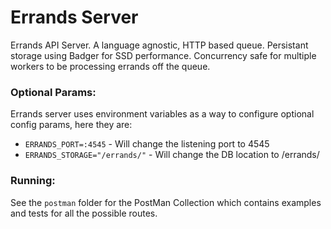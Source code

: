 # Errands Server
Errands API Server. A language agnostic, HTTP based queue. Persistant storage using Badger for SSD performance. Concurrency safe for multiple workers to be processing errands off the queue.

### Optional Params:
Errands server uses environment variables as a way to configure optional config params, here they are:
- `ERRANDS_PORT=:4545` - Will change the listening port to 4545
- `ERRANDS_STORAGE="/errands/"` - Will change the DB location to /errands/

### Running:
See the `postman` folder for the PostMan Collection which contains examples and tests for all the possible routes. 
